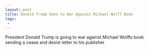 ```yaml
---
layout: post
title: Donald Trump Goes to War Against Michael Wolff Book
tags:
 -
---
```

President Donald Trump is going to war against Michael Wolffs book sending a cease and desist letter to his publisher
